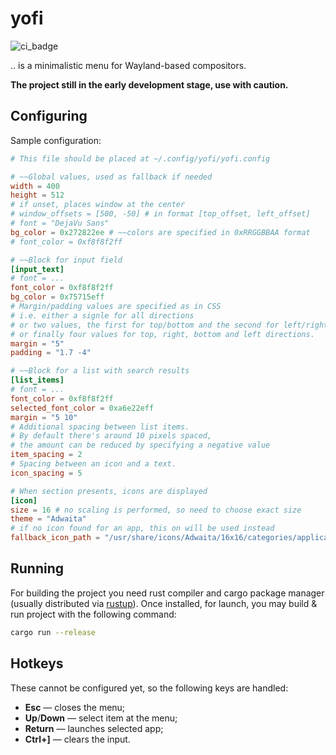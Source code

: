 # yofi

![ci_badge](https://github.com/l4l/yofi/workflows/CI/badge.svg?branch=master)

.. is a minimalistic menu for Wayland-based compositors.

**The project still in the early development stage, use with caution.**

## Configuring

Sample configuration:

```toml
# This file should be placed at ~/.config/yofi/yofi.config

# ~~Global values, used as fallback if needed
width = 400
height = 512
# if unset, places window at the center
# window_offsets = [500, -50] # in format [top_offset, left_offset]
# font = "DejaVu Sans"
bg_color = 0x272822ee # ~~colors are specified in 0xRRGGBBAA format
# font_color = 0xf8f8f2ff

# ~~Block for input field
[input_text]
# font = ...
font_color = 0xf8f8f2ff
bg_color = 0x75715eff
# Margin/padding values are specified as in CSS
# i.e. either a signle for all directions
# or two values, the first for top/bottom and the second for left/right
# or finally four values for top, right, bottom and left directions.
margin = "5"
padding = "1.7 -4"

# ~~Block for a list with search results
[list_items]
# font = ...
font_color = 0xf8f8f2ff
selected_font_color = 0xa6e22eff
margin = "5 10"
# Additional spacing between list items.
# By default there's around 10 pixels spaced,
# the amount can be reduced by specifying a negative value
item_spacing = 2
# Spacing between an icon and a text.
icon_spacing = 5

# When section presents, icons are displayed
[icon]
size = 16 # no scaling is performed, so need to choose exact size
theme = "Adwaita"
# if no icon found for an app, this on will be used instead
fallback_icon_path = "/usr/share/icons/Adwaita/16x16/categories/applications-engineering-symbolic.symbolic.png"
```

## Running

For building the project you need rust compiler and cargo package manager
(usually distributed via [rustup](https://rustup.rs/)). Once installed, for
launch, you may build & run project with the following command:

```bash
cargo run --release
```

## Hotkeys

These cannot be configured yet, so the following keys are handled:

- **Esc** — closes the menu;
- **Up**/**Down** — select item at the menu;
- **Return** — launches selected app;
- **Ctrl+]** — clears the input.

